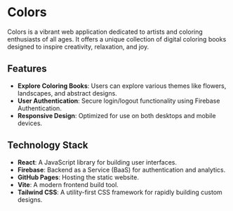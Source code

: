 # Colors

Colors is a vibrant web application dedicated to artists and coloring enthusiasts of all ages. It offers a unique collection of digital coloring books designed to inspire creativity, relaxation, and joy.

## Features

- **Explore Coloring Books**: Users can explore various themes like flowers, landscapes, and abstract designs.
- **User Authentication**: Secure login/logout functionality using Firebase Authentication.
- **Responsive Design**: Optimized for use on both desktops and mobile devices.

## Technology Stack

- **React**: A JavaScript library for building user interfaces.
- **Firebase**: Backend as a Service (BaaS) for authentication and analytics.
- **GitHub Pages**: Hosting the static website.
- **Vite**: A modern frontend build tool.
- **Tailwind CSS**: A utility-first CSS framework for rapidly building custom designs.
